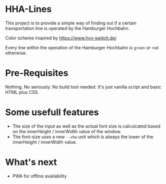 # HHA-Lines

This project is to provide a simple way of finding out if a certain transportation line is operated by the Hamburger Hochbahn.

Color scheme inspired by https://www.hvv-switch.de/

Every line within the operation of the Hamburger Hochbahn is `green` or `red` otherwise.

# Pre-Requisites

Nothing. No seriously: No build tool needed. It's just vanilla script and basic HTML plus CSS.

# Some usefull features

- The size of the input as well as the actual font size is calculcated based on the innerHeight / innerWidth value of the window.
- The font-size uses a new `--vhw` unit which is always the lower of the innerHeight / innerWidth value.

# What's next

- PWA for offline availability

